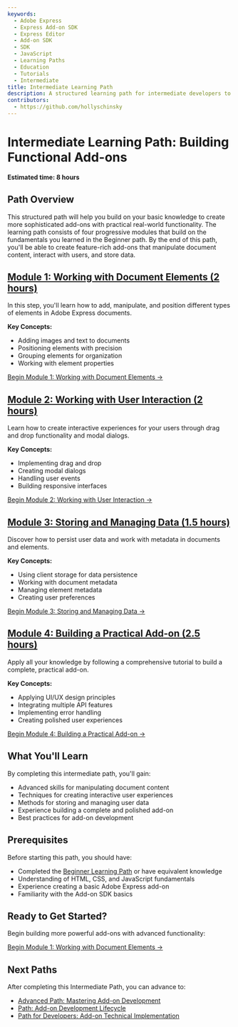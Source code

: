 ```yaml
---
keywords:
  - Adobe Express
  - Express Add-on SDK
  - Express Editor
  - Add-on SDK
  - SDK
  - JavaScript
  - Learning Paths
  - Education
  - Tutorials
  - Intermediate
title: Intermediate Learning Path
description: A structured learning path for intermediate developers to build functional Adobe Express add-ons.
contributors:
  - https://github.com/hollyschinsky
---
```


# Intermediate Learning Path: Building Functional Add-ons

**Estimated time: 8 hours**

## Path Overview

This structured path will help you build on your basic knowledge to create more sophisticated add-ons with practical real-world functionality. The learning path consists of four progressive modules that build on the fundamentals you learned in the Beginner path. By the end of this path, you'll be able to create feature-rich add-ons that manipulate document content, interact with users, and store data.

## [**Module 1: Working with Document Elements (2 hours)**](intermediate-step1.md)

In this step, you'll learn how to add, manipulate, and position different types of elements in Adobe Express documents.

**Key Concepts:**

- Adding images and text to documents
- Positioning elements with precision
- Grouping elements for organization
- Working with element properties

[Begin Module 1: Working with Document Elements →](intermediate-step1.md)

## [**Module 2: Working with User Interaction (2 hours)**](intermediate-step2.md)

Learn how to create interactive experiences for your users through drag and drop functionality and modal dialogs.

**Key Concepts:**

- Implementing drag and drop
- Creating modal dialogs
- Handling user events
- Building responsive interfaces

[Begin Module 2: Working with User Interaction →](intermediate-step2.md)

## [**Module 3: Storing and Managing Data (1.5 hours)**](intermediate-step3.md)

Discover how to persist user data and work with metadata in documents and elements.

**Key Concepts:**

- Using client storage for data persistence
- Working with document metadata
- Managing element metadata
- Creating user preferences

[Begin Module 3: Storing and Managing Data →](intermediate-step3.md)

## [**Module 4: Building a Practical Add-on (2.5 hours)**](intermediate-step4.md)

Apply all your knowledge by following a comprehensive tutorial to build a complete, practical add-on.

**Key Concepts:**

- Applying UI/UX design principles
- Integrating multiple API features
- Implementing error handling
- Creating polished user experiences

[Begin Module 4: Building a Practical Add-on →](intermediate-step4.md)

## What You'll Learn

By completing this intermediate path, you'll gain:

- Advanced skills for manipulating document content
- Techniques for creating interactive user experiences
- Methods for storing and managing user data
- Experience building a complete and polished add-on
- Best practices for add-on development

## Prerequisites

Before starting this path, you should have:

- Completed the [Beginner Learning Path](beginner-index.md) or have equivalent knowledge
- Understanding of HTML, CSS, and JavaScript fundamentals
- Experience creating a basic Adobe Express add-on
- Familiarity with the Add-on SDK basics

## Ready to Get Started?

Begin building more powerful add-ons with advanced functionality:

[Begin Module 1: Working with Document Elements →](intermediate-step1.md)

## Next Paths

After completing this Intermediate Path, you can advance to:

- [Advanced Path: Mastering Add-on Development](advanced-index.md)
- [Path: Add-on Development Lifecycle](subject-based/gen1.md#path-add-on-development-lifecycle-7-hours)
- [Path for Developers: Add-on Technical Implementation](role-based.md#path-for-developers-add-on-technical-implementation-8-hours)
